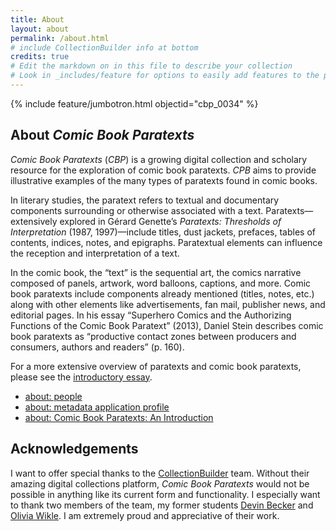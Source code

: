 ```yaml
---
title: About
layout: about
permalink: /about.html
# include CollectionBuilder info at bottom
credits: true
# Edit the markdown on in this file to describe your collection
# Look in _includes/feature for options to easily add features to the page
---
```


{% include feature/jumbotron.html objectid="cbp_0034" %} 

## About *Comic Book Paratexts*

*Comic Book Paratexts* (*CBP*) is a growing digital collection and scholary resource for the exploration of comic book paratexts. *CPB* aims to provide illustrative examples of the many types of paratexts found in comic books. 

In literary studies, the paratext refers to textual and documentary components surrounding or otherwise associated with a text. Paratexts—extensively explored in Gérard Genette’s *Paratexts: Thresholds of Interpretation* (1987, 1997)—include titles, dust jackets, prefaces, tables of contents, indices, notes, and epigraphs. Paratextual elements can influence the reception and interpretation of a text. 

In the comic book, the “text” is the sequential art, the comics narrative composed of panels, artwork, word balloons, captions, and more. Comic book paratexts include components already mentioned (titles, notes, etc.) along with other elements like advertisements, fan mail, publisher news, and editorial pages. In his essay “Superhero Comics and the Authorizing Functions of the Comic Book Paratext” (2013), Daniel Stein describes comic book paratexts as “productive contact zones between producers and consumers, authors and readers” (p. 160).

For a more extensive overview of paratexts and comic book paratexts, please see the [introductory essay](cbp.html).

- [about: people](people.html)
- [about: metadata application profile](metadataprofile.html)
- [about: Comic Book Paratexts: An Introduction](cbp.html)

## Acknowledgements
I want to offer special thanks to the [CollectionBuilder](https://collectionbuilder.github.io) team. Without their amazing digital collections platform, _Comic Book Paratexts_ would not be possible in anything like its current form and functionality. I especially want to thank two members of the team, my former students [Devin Becker](https://www.lib.uidaho.edu/about/people/dbecker.html) and [Olivia Wikle](https://www.lib.iastate.edu/people/olivia-wikle). I am extremely proud and appreciative of their work.
